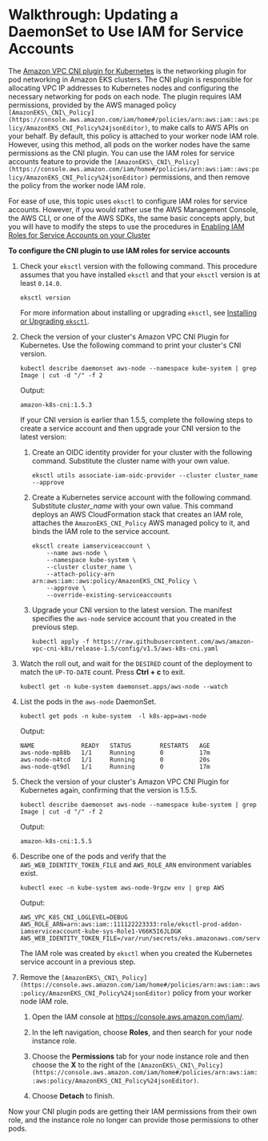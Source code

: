 # Walkthrough: Updating a DaemonSet to Use IAM for Service Accounts<a name="iam-roles-for-service-accounts-cni-walkthrough"></a>

The [Amazon VPC CNI plugin for Kubernetes](https://github.com/aws/amazon-vpc-cni-k8s) is the networking plugin for pod networking in Amazon EKS clusters\. The CNI plugin is responsible for allocating VPC IP addresses to Kubernetes nodes and configuring the necessary networking for pods on each node\. The plugin requires IAM permissions, provided by the AWS managed policy `[AmazonEKS\_CNI\_Policy](https://console.aws.amazon.com/iam/home#/policies/arn:aws:iam::aws:policy/AmazonEKS_CNI_Policy%24jsonEditor)`, to make calls to AWS APIs on your behalf\. By default, this policy is attached to your worker node IAM role\. However, using this method, all pods on the worker nodes have the same permissions as the CNI plugin\. You can use the IAM roles for service accounts feature to provide the `[AmazonEKS\_CNI\_Policy](https://console.aws.amazon.com/iam/home#/policies/arn:aws:iam::aws:policy/AmazonEKS_CNI_Policy%24jsonEditor)` permissions, and then remove the policy from the worker node IAM role\.

For ease of use, this topic uses `eksctl` to configure IAM roles for service accounts\. However, if you would rather use the AWS Management Console, the AWS CLI, or one of the AWS SDKs, the same basic concepts apply, but you will have to modify the steps to use the procedures in [Enabling IAM Roles for Service Accounts on your Cluster](enable-iam-roles-for-service-accounts.md)

**To configure the CNI plugin to use IAM roles for service accounts**

1. Check your `eksctl` version with the following command\. This procedure assumes that you have installed `eksctl` and that your `eksctl` version is at least `0.14.0`\. 

   ```
   eksctl version
   ```

    For more information about installing or upgrading `eksctl`, see [Installing or Upgrading `eksctl`](eksctl.md#installing-eksctl)\.

1. Check the version of your cluster's Amazon VPC CNI Plugin for Kubernetes\. Use the following command to print your cluster's CNI version\.

   ```
   kubectl describe daemonset aws-node --namespace kube-system | grep Image | cut -d "/" -f 2
   ```

   Output:

   ```
   amazon-k8s-cni:1.5.3
   ```

   If your CNI version is earlier than 1\.5\.5, complete the following steps to create a service account and then upgrade your CNI version to the latest version:

   1. Create an OIDC identity provider for your cluster with the following command\. Substitute the cluster name with your own value\.

      ```
      eksctl utils associate-iam-oidc-provider --cluster cluster_name --approve
      ```

   1. Create a Kubernetes service account with the following command\. Substitute *cluster\_name* with your own value\. This command deploys an AWS CloudFormation stack that creates an IAM role, attaches the `AmazonEKS_CNI_Policy` AWS managed policy to it, and binds the IAM role to the service account\. 

      ```
      eksctl create iamserviceaccount \
          --name aws-node \
          --namespace kube-system \
          --cluster cluster_name \
          --attach-policy-arn arn:aws:iam::aws:policy/AmazonEKS_CNI_Policy \
          --approve \
          --override-existing-serviceaccounts
      ```

   1. Upgrade your CNI version to the latest version\. The manifest specifies the `aws-node` service account that you created in the previous step\.

      ```
      kubectl apply -f https://raw.githubusercontent.com/aws/amazon-vpc-cni-k8s/release-1.5/config/v1.5/aws-k8s-cni.yaml
      ```

1. Watch the roll out, and wait for the `DESIRED` count of the deployment to match the `UP-TO-DATE` count\. Press **Ctrl \+ c** to exit\. 

   ```
   kubectl get -n kube-system daemonset.apps/aws-node --watch
   ```

1. List the pods in the `aws-node` DaemonSet\.

   ```
   kubectl get pods -n kube-system  -l k8s-app=aws-node
   ```

   Output:

   ```
   NAME             READY   STATUS        RESTARTS   AGE
   aws-node-mp88b   1/1     Running       0          17m
   aws-node-n4tcd   1/1     Running       0          20s
   aws-node-qt9dl   1/1     Running       0          17m
   ```

1. Check the version of your cluster's Amazon VPC CNI Plugin for Kubernetes again, confirming that the version is 1\.5\.5\. 

   ```
   kubectl describe daemonset aws-node --namespace kube-system | grep Image | cut -d "/" -f 2
   ```

   Output:

   ```
   amazon-k8s-cni:1.5.5
   ```

1. Describe one of the pods and verify that the `AWS_WEB_IDENTITY_TOKEN_FILE` and `AWS_ROLE_ARN` environment variables exist\.

   ```
   kubectl exec -n kube-system aws-node-9rgzw env | grep AWS
   ```

   Output:

   ```
   AWS_VPC_K8S_CNI_LOGLEVEL=DEBUG
   AWS_ROLE_ARN=arn:aws:iam::111122223333:role/eksctl-prod-addon-iamserviceaccount-kube-sys-Role1-V66K5I6JLDGK
   AWS_WEB_IDENTITY_TOKEN_FILE=/var/run/secrets/eks.amazonaws.com/serviceaccount/token
   ```

   The IAM role was created by `eksctl` when you created the Kubernetes service account in a previous step\.

1. Remove the `[AmazonEKS\_CNI\_Policy](https://console.aws.amazon.com/iam/home#/policies/arn:aws:iam::aws:policy/AmazonEKS_CNI_Policy%24jsonEditor)` policy from your worker node IAM role\.

   1. Open the IAM console at [https://console\.aws\.amazon\.com/iam/](https://console.aws.amazon.com/iam/)\.

   1. In the left navigation, choose **Roles**, and then search for your node instance role\.

   1. Choose the **Permissions** tab for your node instance role and then choose the **X** to the right of the `[AmazonEKS\_CNI\_Policy](https://console.aws.amazon.com/iam/home#/policies/arn:aws:iam::aws:policy/AmazonEKS_CNI_Policy%24jsonEditor)`\.

   1. Choose **Detach** to finish\.

Now your CNI plugin pods are getting their IAM permissions from their own role, and the instance role no longer can provide those permissions to other pods\.